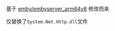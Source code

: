 基于 [emby/embyserver_arm64v8](https://hub.docker.com/r/emby/embyserver_arm64v8) 修改而来

仅替换了`System.Net.Http.dll`文件

